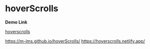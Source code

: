 # hoverScrolls

**Demo Link**

[hoverscrolls](https://m-ims.github.io/hoverScrolls/)

https://m-ims.github.io/hoverScrolls/
https://hoverscrolls.netlify.app/


